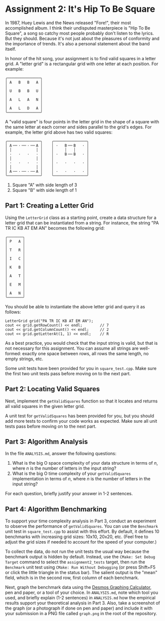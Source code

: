 # Assignment 2: It's Hip To Be Square

In 1987, Huey Lewis and the News released "Fore!", their most accomplished album. I think their undisputed masterpiece is "Hip To Be Square", a song so catchy most people probably don't listen to the lyrics. But they should. Because it's not just about the pleasures of conformity and the importance of trends. It's also a personal statement about the band itself.

In honor of the hit song, your assignment is to find valid squares in a letter grid. A "letter grid" is a rectangular grid with one letter at each position. For example:

    ╭───────────────╮
    │ A   B   B   A │
    │               │
    │ U   B   B   U │
    │               │
    │ A   L   A   N │
    │               │
    │ A   L   D   A │
    ╰───────────────╯

A "valid square" is four points in the letter grid in the shape of a square with the same letter at each corner and sides parallel to the grid's edges. For example, the letter grid above has two valid squares:

    ╭───────────────╮    ╭───────────────╮
    │ A╶─╴·╶─╴·╶─╴A │    │ ·   B╶─╴B   · │
    │ │           │ │    │     │   │     │
    │ ·   ·   ·   · │    │ ·   B╶─╴B   · │
    │ │           │ │    │               │
    │ ·   ·   ·   · │    │ ·   ·   ·   · │
    │ │           │ │    │               │
    │ A╶─╴·╶─╴·╶─╴A │    │ ·   ·   ·   · │
    ╰───────────────╯    ╰───────────────╯

1. Square "A" with side length of 3
2. Square "B" with side length of 1

## Part 1: Creating a Letter Grid

Using the `LetterGrid` class as a starting point, create a data structure for a letter grid that can be instantiated from a string. For instance, the string "PA TR IC KB AT EM AN" becomes the following grid:

    ╭───────╮
    │ P   A │
    │       │
    │ T   R │
    │       │
    │ I   C │
    │       │
    │ K   B │
    │       │
    │ A   T │
    │       │
    │ E   M │
    │       │
    │ A   N │
    ╰───────╯

You should be able to instantiate the above letter grid and query it as follows:

    LetterGrid grid("PA TR IC KB AT EM AN");
    cout << grid.getRowCount() << endl;        // 7
    cout << grid.getColumnCount() << endl;     // 2
    cout << grid.getLetterAt(1, 1) << endl;    // R

As a best practice, you would check that the input string is valid, but that is not necessary for this assignment. You can assume all strings are well-formed: exactly one space between rows, all rows the same length, no empty strings, etc.

Some unit tests have been provided for you in `square_test.cpp`. Make sure the first two unit tests pass before moving on to the next part.

## Part 2: Locating Valid Squares

Next, implement the `getValidSquares` function so that it locates and returns all valid squares in the given letter grid.

A unit test for `getValidSquares` has been provided for you, but you should add more tests to confirm your code works as expected. Make sure all unit tests pass before moving on to the next part.

## Part 3: Algorithm Analysis

In the file `ANALYSIS.md`, answer the following questions:

1. What is the big O space complexity of your data structure in terms of _n_, where _n_ is the number of letters in the input string?
2. What is the big O time complexity of your `getValidSquares` implementation in terms of _n_, where _n_ is the number of letters in the input string?

For each question, briefly justify your answer in 1-2 sentences.

## Part 4: Algorithm Benchmarking

To support your time complexity analysis in Part 3, conduct an experiment to observe the performance of `getValidSquares`. You can use the `Benchmark` unit test in `square_test.cpp` to assist with this effort. By default, it defines 10 benchmarks with increasing grid sizes: 10x10, 20x20, etc. (Feel free to adjust the grid sizes if needed to account for the speed of your computer.)

To collect the data, do not run the unit tests the usual way because the benchmark output is hidden by default. Instead, use the `CMake: Set Debug Target` command to select the `assignment2_tests` target, then run the `Benchmark` unit test using `CMake: Run Without Debugging` (or press Shift+F5 or click the little triangle in the status bar). The salient output is the "mean" field, which is in the second row, first column of each benchmark.

Next, graph the benchmark data using the [Desmos Graphing Calculator](https://www.desmos.com/calculator), pen and paper, or a tool of your choice. In `ANALYSIS.md`, note which tool you used, and briefly explain (1-2 sentences) in `ANALYSIS.md` how the empirical results support your theoretical analysis in Part 3. Also, take a screenshot of the graph (or a photograph if done on pen and paper) and include it with your submission in a PNG file called `graph.png` in the root of the repository.
